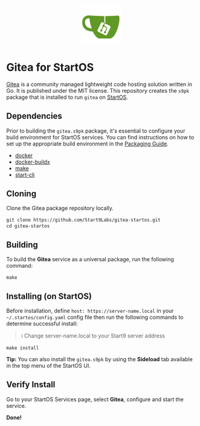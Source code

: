 <p align="center">
  <img src="icon.png" alt="Project Logo" width="21%">
</p>

# Gitea for StartOS

[Gitea](https://github.com/go-gitea/gitea) is a community managed lightweight code hosting solution written in Go.
It is published under the MIT license. This repository creates the `s9pk` package that is installed to run `gitea` on [StartOS](https://github.com/Start9Labs/start-os/).

## Dependencies

Prior to building the `gitea.s9pk` package, it's essential to configure your build environment for StartOS services. You can find instructions on how to set up the appropriate build environment in the [Packaging Guide](https://staging.docs.start9.com/packaging-guide/).

- [docker](https://docs.docker.com/get-docker)
- [docker-buildx](https://docs.docker.com/buildx/working-with-buildx/)
- [make](https://www.gnu.org/software/make/)
- [start-cli](https://github.com/Start9Labs/start-cli/)

## Cloning

Clone the Gitea package repository locally.

```
git clone https://github.com/Start9Labs/gitea-startos.git
cd gitea-startos
```

## Building

To build the **Gitea** service as a universal package, run the following command:

```
make
```

## Installing (on StartOS)

Before installation, define `host: https://server-name.local` in your `~/.startos/config.yaml` config file then run the following commands to determine successful install:

> :information_source: Change server-name.local to your Start9 server address

```
make install
```

**Tip:** You can also install the `gitea.s9pk` by using the **Sideload** tab available in the top menu of the StartOS UI.

## Verify Install

Go to your StartOS Services page, select **Gitea**, configure and start the service.

**Done!**

